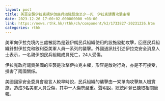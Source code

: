 ```yaml
---
layout: post
title: 美軍空襲伊拉克親伊朗民兵組織設施至少一死　伊拉克譴責攻擊主權
date: 2023-12-26 17:00:02.000000000 +08:00
link: https://news.rthk.hk/rthk/ch/component/k2/1733827-20231226.htm
categories: rthk
---
```


美軍向伊拉克境內三處被認為是親伊朗民兵組織使用的設施發動攻擊，回應民兵組織針對伊拉克和敘利亞美軍人員一系列的襲擊。外國通訊社引述伊拉克安全消息人士表示，一名親伊朗民兵組織成員死亡，24人受傷。

伊拉克政府譴責美國的空襲是攻擊伊拉克主權，形容是敵對行為，亦是不可接受，損害了兩國關係。

美國國家安全委員會發言人較早時說，民兵組織的襲擊由一架單向攻擊無人機實施，造成3名美軍人員受傷，其中一人傷勢嚴重。聲明說，總統拜登已聽取相關簡報。
